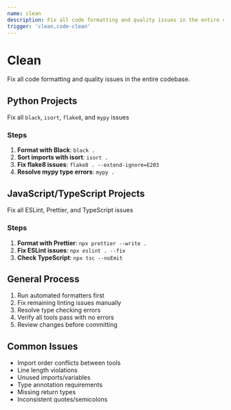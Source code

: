 ```yaml
---
name: clean
description: Fix all code formatting and quality issues in the entire codebase.
trigger: 'clean,code-clean'
---
```


# Clean

Fix all code formatting and quality issues in the entire codebase.

## Python Projects

Fix all `black`, `isort`, `flake8`, and `mypy` issues

### Steps

1. **Format with Black**: `black .`
2. **Sort imports with isort**: `isort .`
3. **Fix flake8 issues**: `flake8 . --extend-ignore=E203`
4. **Resolve mypy type errors**: `mypy .`

## JavaScript/TypeScript Projects

Fix all ESLint, Prettier, and TypeScript issues

### Steps

1. **Format with Prettier**: `npx prettier --write .`
2. **Fix ESLint issues**: `npx eslint . --fix`
3. **Check TypeScript**: `npx tsc --noEmit`

## General Process

1. Run automated formatters first
2. Fix remaining linting issues manually
3. Resolve type checking errors
4. Verify all tools pass with no errors
5. Review changes before committing

## Common Issues

- Import order conflicts between tools
- Line length violations
- Unused imports/variables
- Type annotation requirements
- Missing return types
- Inconsistent quotes/semicolons
